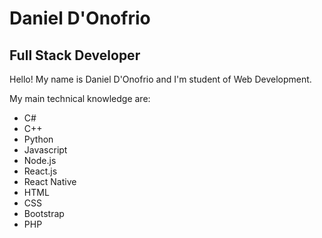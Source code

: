 # Daniel D'Onofrio
## Full Stack Developer


Hello! My name is Daniel D'Onofrio and I'm student of Web Development.

My main technical knowledge are:
- C#
- C++
- Python
- Javascript
- Node.js
- React.js
- React Native
- HTML
- CSS
- Bootstrap
- PHP
